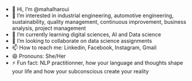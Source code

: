 - 👋 Hi, I’m @mahalharoui
- 👀 I’m interested in industrial engineering, automotive engineering, sustainability, quality management, continuous improvement, business analysis, project management
- 🌱 I’m currently learning digital sciences, AI and Data science
- 💞️ I’m looking to collaborate on data science assignments
- 📫 How to reach me: Linkedin, Facebook, Instagram, Gmail
- 😄 Pronouns: She/Her
- ⚡ Fun fact: NLP practitionner, how your language and thoughts shape your life and how your subconscious create your reality

<!---
mahalharoui/mahalharoui is a ✨ special ✨ repository because its `README.md` (this file) appears on your GitHub profile.
You can click the Preview link to take a look at your changes.
--->
